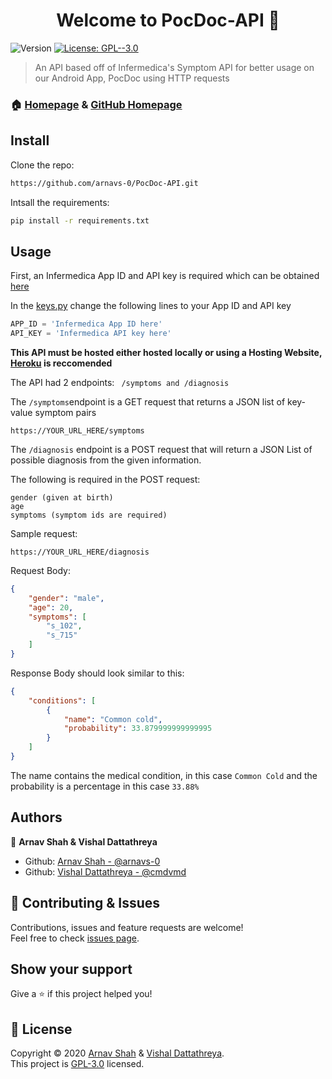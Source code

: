 <h1 align="center">Welcome to PocDoc-API 👋</h1>
<p>
  <img alt="Version" src="https://img.shields.io/badge/version-1.0.1-blue.svg?cacheSeconds=2592000" />
  <a href="https://www.gnu.org/licenses/gpl-3.0.en.html" target="_blank">
    <img alt="License: GPL--3.0" src="https://img.shields.io/badge/License-GPL--3.0-yellow.svg" />
  </a>
</p>

> An API based off of Infermedica's Symptom API for better usage on our Android App, PocDoc using HTTP requests

### 🏠 [Homepage](https://arnavs-0.github.io/PocDoc-Client/) & [GitHub Homepage](https://github.com/arnavs-0/PocDoc-Public)

## Install

Clone the repo:

```sh
https://github.com/arnavs-0/PocDoc-API.git
```

Intsall the requirements:

```sh
pip install -r requirements.txt
```

## Usage

First, an Infermedica App ID and API key is required which can be obtained [here](https://developer.infermedica.com/)

In the [keys.py](https://github.com/arnavs-0/PocDoc-API/blob/main/keys.py) change the following lines to your App ID and API key

```Python
APP_ID = 'Infermedica App ID here'
API_KEY = 'Infermedica API key here'
```

**This API must be hosted either hosted locally or using a Hosting Website, [Heroku](https://www.heroku.com/) is reccomended**

The API had 2 endpoints: 
``` /symptoms and /diagnosis```

The ``` /symptoms ```endpoint is a GET request that returns a JSON list of key-value symptom pairs 

```https://YOUR_URL_HERE/symptoms ```

The ``` /diagnosis ``` endpoint is a POST request that will return a JSON List of possible diagnosis from the given information.

The following is required in the POST request:

```
gender (given at birth)
age
symptoms (symptom ids are required)
```

Sample request:

```https://YOUR_URL_HERE/diagnosis ```

Request Body:

```JSON
{
    "gender": "male",
    "age": 20,
    "symptoms": [
        "s_102",
        "s_715"
    ]
}
```
Response Body should look similar to this:

```JSON
{
    "conditions": [
        {
            "name": "Common cold",
            "probability": 33.879999999999995
        }
    ]
}
```
The name contains the medical condition, in this case ```Common Cold``` and the probability is a percentage in this case ```33.88%```

## Authors

👤 **Arnav Shah & Vishal Dattathreya**

* Github: [Arnav Shah - @arnavs-0](https://github.com/arnavs-0)
* Github: [Vishal Dattathreya - @cmdvmd](https://github.com/cmdvmd)

## 🤝 Contributing & Issues

Contributions, issues and feature requests are welcome!<br />Feel free to check [issues page](https://github.com/arnavs-0/PocDoc-API/issues). 

## Show your support

Give a ⭐️ if this project helped you!

## 📝 License

Copyright © 2020 [Arnav Shah](https://github.com/arnavs-0) & [Vishal Dattathreya](https://github.com/cmdvmd).<br />
This project is [GPL-3.0](https://www.gnu.org/licenses/gpl-3.0.en.html) licensed.

